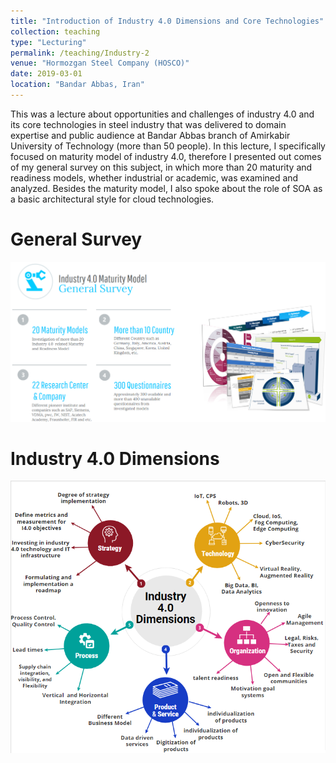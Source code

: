 ```yaml
---
title: "Introduction of Industry 4.0 Dimensions and Core Technologies"
collection: teaching
type: "Lecturing"
permalink: /teaching/Industry-2
venue: "Hormozgan Steel Company (HOSCO)"
date: 2019-03-01
location: "Bandar Abbas, Iran"
---
```


This was a lecture about opportunities and challenges of industry 4.0 and its core technologies in steel industry that was delivered to domain expertise and public audience at Bandar Abbas branch of Amirkabir University of Technology (more than 50 people). In this lecture, I specifically focused on maturity model of industry 4.0, therefore I presented out comes of my general survey on this subject, in which more than 20 maturity and readiness models, whether industrial or academic, was examined and analyzed. Besides the maturity model, I also spoke about the role of SOA as a basic architectural style for cloud technologies.  

General Survey
======
<img src='/images/Industry4Survey.png'>

Industry 4.0 Dimensions
======
<img src='/images/Industry4Dimensions.png'>
